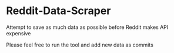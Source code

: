 # Reddit-Data-Scraper
Attempt to save as much data as possible before Reddit makes API expensive

Please feel free to run the tool and add new data as commits
